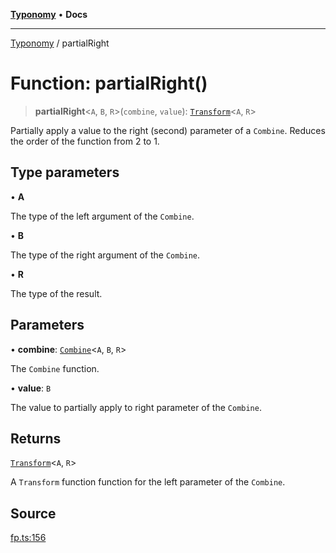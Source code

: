 [**Typonomy**](../README.md) • **Docs**

***

[Typonomy](../globals.md) / partialRight

# Function: partialRight()

> **partialRight**\<`A`, `B`, `R`\>(`combine`, `value`): [`Transform`](../type-aliases/Transform.md)\<`A`, `R`\>

Partially apply a value to the right (second) parameter of a `Combine`.
Reduces the order of the function from 2 to 1.

## Type parameters

• **A**

The type of the left argument of the `Combine`.

• **B**

The type of the right argument of the `Combine`.

• **R**

The type of the result.

## Parameters

• **combine**: [`Combine`](../type-aliases/Combine.md)\<`A`, `B`, `R`\>

The `Combine` function.

• **value**: `B`

The value to partially apply to right parameter of the `Combine`.

## Returns

[`Transform`](../type-aliases/Transform.md)\<`A`, `R`\>

A `Transform` function function for the left parameter of the `Combine`.

## Source

[fp.ts:156](https://github.com/softcraft-development/typonomy/blob/5469316e6ff7a55df7069c91f81292468fab4b62/src/fp.ts#L156)
